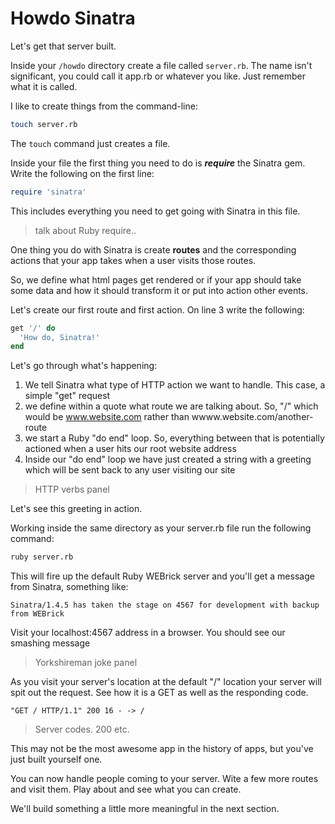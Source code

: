 # Howdo Sinatra

Let's get that server built.

Inside your ```/howdo``` directory create a file called ```server.rb```. The name isn't significant, you could call it app.rb or whatever you like. Just remember what it is called.

I like to create things from the command-line:

```bash
touch server.rb
```

The ```touch``` command just creates a file.

Inside your file the first thing you need to do is ***require*** the Sinatra gem. Write the following on the first line:

```ruby
require 'sinatra'
```

This includes everything you need to get going with Sinatra in this file. 

> talk about Ruby require..

One thing you do with Sinatra is create **routes** and the corresponding actions that your app takes when a user visits those routes.

So, we define what html pages get rendered or if your app should take some data and how it should transform it or put into action other events.

Let's create our first route and first action. On line 3 write the following:

```ruby
get '/' do
  'How do, Sinatra!'
end
```

Let's go through what's happening:

1. We tell Sinatra what type of HTTP action we want to handle. This case, a simple "get" request
2. we define within a quote what route we are talking about. So, "/" which would be www.website.com rather than wwww.website.com/another-route
3. we start a Ruby "do end" loop. So, everything between that is  potentially actioned when a user hits our root website address
4. Inside our "do end" loop we have just created a string with a  greeting which will be sent back to any user visiting our site

> HTTP verbs panel

Let's see this greeting in action.

Working inside the same directory as your server.rb file run the following command:

```bash
ruby server.rb
```

This will fire up the default Ruby WEBrick server and you'll get a message from Sinatra, something like:

```
Sinatra/1.4.5 has taken the stage on 4567 for development with backup from WEBrick  
```

Visit your localhost:4567 address in a browser. You should see our smashing message

> Yorkshireman joke panel

As you visit your server's location at the default "/" location your server will spit out the request. See how it is a GET as well as the responding code.

```
"GET / HTTP/1.1" 200 16 - -> /  
```

> Server codes. 200 etc.

This may not be the most awesome app in the history of apps, but you've just built yourself one.

You can now handle people coming to your server. Wite a few more routes and visit them. Play about and see what you can create.

We'll build something a little more meaningful in the next section.

